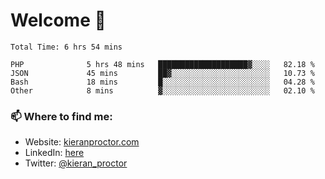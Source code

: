# Welcome 🦘

<!--START_SECTION:waka-->

```text
Total Time: 6 hrs 54 mins

PHP              5 hrs 48 mins   ████████████████████▓░░░░   82.18 %
JSON             45 mins         ██▓░░░░░░░░░░░░░░░░░░░░░░   10.73 %
Bash             18 mins         █░░░░░░░░░░░░░░░░░░░░░░░░   04.28 %
Other            8 mins          ▓░░░░░░░░░░░░░░░░░░░░░░░░   02.10 %
```

<!--END_SECTION:waka-->

### 📫 Where to find me:

-   Website: [kieranproctor.com](https://kieranproctor.com/)
-   LinkedIn: [here](https://www.linkedin.com/in/kieran-proctor-086b5a159/)
-   Twitter: [@kieran_proctor](https://twitter.com/kieran_proctor)
